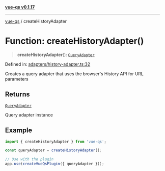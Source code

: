 [**vue-qs v0.1.17**](../README.md)

---

[vue-qs](../README.md) / createHistoryAdapter

# Function: createHistoryAdapter()

> **createHistoryAdapter**(): [`QueryAdapter`](../type-aliases/QueryAdapter.md)

Defined in: [adapters/history-adapter.ts:32](https://github.com/iamsomraj/vue-qs/blob/b89690c4cfcb78328e659968e3c7235730988be4/src/adapters/history-adapter.ts#L32)

Creates a query adapter that uses the browser's History API for URL parameters

## Returns

[`QueryAdapter`](../type-aliases/QueryAdapter.md)

Query adapter instance

## Example

```typescript
import { createHistoryAdapter } from 'vue-qs';

const queryAdapter = createHistoryAdapter();

// Use with the plugin
app.use(createVueQsPlugin({ queryAdapter }));
```
